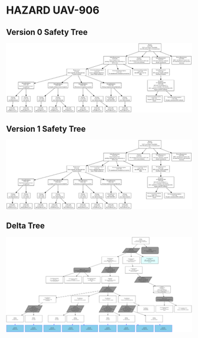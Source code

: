 # HAZARD UAV-906

## Version 0 Safety Tree 
![SAFA Approach](/V0_Tree_images/UAV-906_SafetyTree.png)

## Version 1 Safety Tree 
![SAFA Approach](/V1_Tree_images/UAV-906_SafetyTree.png)

## Delta Tree
![SAFA Approach](/DeltaTree_png/UAV-906_Delta_SafetyTree.png)
